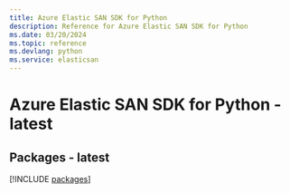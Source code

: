 ```yaml
---
title: Azure Elastic SAN SDK for Python
description: Reference for Azure Elastic SAN SDK for Python
ms.date: 03/20/2024
ms.topic: reference
ms.devlang: python
ms.service: elasticsan
---
```

# Azure Elastic SAN SDK for Python - latest
## Packages - latest
[!INCLUDE [packages](elastic-san-index.md)]